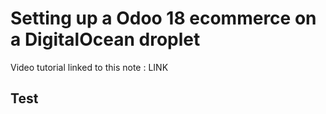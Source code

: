 # Setting up a Odoo 18 ecommerce on a DigitalOcean droplet
Video tutorial linked to this note : LINK

## Test 
